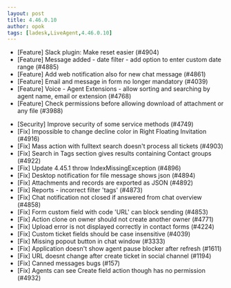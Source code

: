 ```yaml
---
layout: post
title: 4.46.0.10
author: opok
tags: [ladesk,LiveAgent,4.46.0.10]
---
```


- [Feature] Slack plugin: Make reset easier (#4904)
- [Feature] Message added - date filter - add option to enter custom date range (#4885)
- [Feature] Add web notification also for new chat message (#4861)
- [Feature] Email and message in form no longer mandatory (#4039)
- [Feature] Voice - Agent Extensions - allow sorting and searching by agent name, email or extension (#4768)
- [Feature] Check permissions before allowing download of attachment or any file (#3988) 

<!--more--> 

- [Security] Improve security of some service methods (#4749)
- [Fix] Impossible to change decline color in Right Floating Invitation (#4916)
- [Fix] Mass action with fulltext search doesn't process all tickets (#4903)
- [Fix] Search in Tags section gives results containing Contact groups (#4922)
- [Fix] Update 4.45.1 throw IndexMissingException (#4896)
- [Fix] Desktop notification for file message shows json (#4894)
- [Fix] Attachments and records are exported as JSON (#4892)
- [Fix] Reports - incorrect filter 'tags' (#4873)
- [Fix] Chat notification not closed if answered from chat overview (#4858)	
- [Fix] Form custom field with code 'URL' can block sending (#4853)
- [Fix] Action clone on owner should not create another owner (#4771)
- [Fix] Upload error is not displayed correctly in contact forms (#4224)
- [Fix] Custom ticket fields should be case insensitive (#4039)
- [Fix] Missing popout button in chat window (#3333)
- [Fix] Application doesn't show agent pause blocker after refresh (#1611)
- [Fix] URL doesnt change after create ticket in social channel (#1194)
- [Fix] Canned messages bugs (#157)
- [Fix] Agents can see Create field action though has no permission (#4932)
